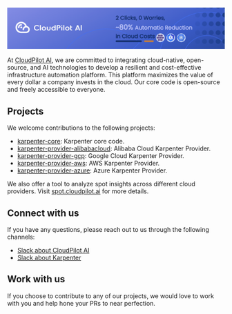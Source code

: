 <div style="text-align: center">
  <p align="center">
    <img src="img/banner.jpg" with="100%">
  </p>
</div>

At [CloudPilot AI](https://cloudpilot.ai), we are committed to integrating cloud-native, open-source, and AI technologies to develop a resilient and cost-effective infrastructure automation platform. This platform maximizes the value of every dollar a company invests in the cloud. Our core code is open-source and freely accessible to everyone.

## Projects
We welcome contributions to the following projects:
* [karpenter-core](https://github.com/kubernetes-sigs/karpenter): Karpenter core code.
* [karpenter-provider-alibabacloud](https://github.com/cloudpilot-ai/karpenter-provider-alibabacloud): Alibaba Cloud Karpenter Provider.
* [karpenter-provider-gcp](https://github.com/cloudpilot-ai/karpenter-provider-gcp): Google Cloud Karpenter Provider.
* [karpenter-provider-aws](https://github.com/aws/karpenter-provider-aws): AWS Karpenter Provider.
* [karpenter-provider-azure](https://github.com/Azure/karpenter-provider-azure): Azure Karpenter Provider.


We also offer a tool to analyze spot insights across different cloud providers. Visit [spot.cloudpilot.ai](https://spot.cloudpilot.ai) for more details.

## Connect with us

If you have any questions, please reach out to us through the following channels:
- [Slack about CloudPilot AI](https://app.slack.com/client/T073TAAS5FW/C073J7ECB9C)
- [Slack about Karpenter](https://app.slack.com/client/T09NY5SBT/C02SFFZSA2K)

## Work with us
If you choose to contribute to any of our projects, we would love to work with you and help hone your PRs to near perfection.
